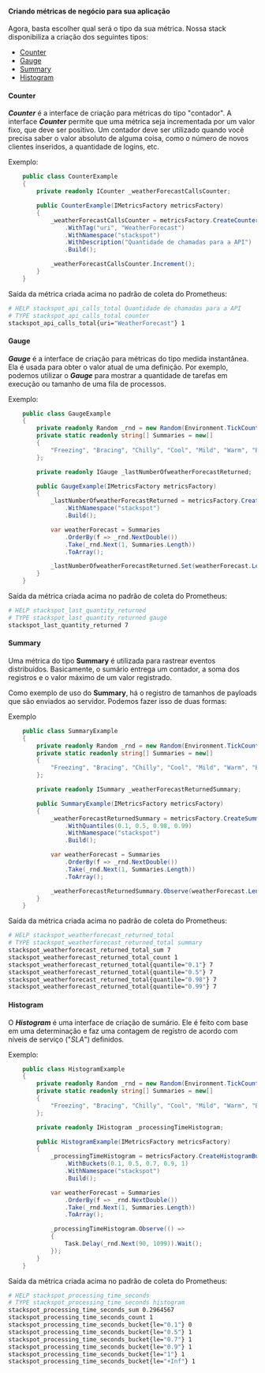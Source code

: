#### Criando métricas de negócio para sua aplicação

Agora, basta escolher qual será o tipo da sua métrica. Nossa stack disponibiliza a criação dos seguintes tipos:

- [Counter](#counter)
- [Gauge](#gauge)
- [Summary](#summary)
- [Histogram](#histogram)

#### Counter

***Counter*** é a interface de criação para métricas do tipo "contador". A interface ***Counter*** permite que uma métrica seja incrementada por um valor fixo, que deve ser positivo.
Um contador deve ser utilizado quando você precisa saber o valor absoluto de alguma coisa, como o número de novos clientes inseridos, a quantidade de logins, etc.

Exemplo:

```csharp
    public class CounterExample
    {
        private readonly ICounter _weatherForecastCallsCounter;

        public CounterExample(IMetricsFactory metricsFactory)
        {
            _weatherForecastCallsCounter = metricsFactory.CreateCounterBuilder("api_calls_total")
                .WithTag("uri", "WeatherForecast")
                .WithNamespace("stackspot")
                .WithDescription("Quantidade de chamadas para a API")
                .Build();

            _weatherForecastCallsCounter.Increment();
        }
    }
```

Saída da métrica criada acima no padrão de coleta do Prometheus:

```bash
# HELP stackspot_api_calls_total Quantidade de chamadas para a API
# TYPE stackspot_api_calls_total counter
stackspot_api_calls_total{uri="WeatherForecast"} 1
```

#### Gauge

***Gauge*** é a interface de criação para métricas do tipo medida instantânea. Ela é usada para obter o valor atual de uma definição. Por exemplo, podemos utilizar o ***Gauge*** para mostrar a quantidade de tarefas em execução ou tamanho de uma fila de processos.

Exemplo:

```csharp
    public class GaugeExample
    {
        private readonly Random _rnd = new Random(Environment.TickCount);
        private static readonly string[] Summaries = new[]
        {
            "Freezing", "Bracing", "Chilly", "Cool", "Mild", "Warm", "Balmy", "Hot", "Sweltering", "Scorching"
        };

        private readonly IGauge _lastNumberOfweatherForecastReturned;

        public GaugeExample(IMetricsFactory metricsFactory)
        {
            _lastNumberOfweatherForecastReturned = metricsFactory.CreateGaugeBuilder("last_quantity_returned")
                .WithNamespace("stackspot")
                .Build();

            var weatherForecast = Summaries
                .OrderBy(f => _rnd.NextDouble())
                .Take(_rnd.Next(1, Summaries.Length))
                .ToArray();

            _lastNumberOfweatherForecastReturned.Set(weatherForecast.Length);
        }
    }
```

Saída da métrica criada acima no padrão de coleta do Prometheus:

```bash
# HELP stackspot_last_quantity_returned 
# TYPE stackspot_last_quantity_returned gauge
stackspot_last_quantity_returned 7
```

#### Summary

Uma métrica do tipo **Summary** é utilizada para rastrear eventos distribuídos.
Basicamente, o sumário entrega um contador, a soma dos registros e o valor máximo de um valor registrado.

Como exemplo de uso do **Summary**, há o registro de tamanhos de payloads que são enviados ao servidor. Podemos fazer isso de duas formas:

Exemplo

```csharp
    public class SummaryExample
    {
        private readonly Random _rnd = new Random(Environment.TickCount);
        private static readonly string[] Summaries = new[]
        {
            "Freezing", "Bracing", "Chilly", "Cool", "Mild", "Warm", "Balmy", "Hot", "Sweltering", "Scorching"
        };

        private readonly ISummary _weatherForecastReturnedSummary;

        public SummaryExample(IMetricsFactory metricsFactory)
        {
            _weatherForecastReturnedSummary = metricsFactory.CreateSummaryBuilder("weatherForecast_returned_total")
                .WithQuantiles(0.1, 0.5, 0.98, 0.99)
                .WithNamespace("stackspot")
                .Build();

            var weatherForecast = Summaries
                .OrderBy(f => _rnd.NextDouble())
                .Take(_rnd.Next(1, Summaries.Length))
                .ToArray();

            _weatherForecastReturnedSummary.Observe(weatherForecast.Length);
        }
    }
```

Saída da métrica criada acima no padrão de coleta do Prometheus:

```bash
# HELP stackspot_weatherforecast_returned_total 
# TYPE stackspot_weatherforecast_returned_total summary
stackspot_weatherforecast_returned_total_sum 7
stackspot_weatherforecast_returned_total_count 1
stackspot_weatherforecast_returned_total{quantile="0.1"} 7
stackspot_weatherforecast_returned_total{quantile="0.5"} 7
stackspot_weatherforecast_returned_total{quantile="0.98"} 7
stackspot_weatherforecast_returned_total{quantile="0.99"} 7

```

#### Histogram

O ***Histogram*** é uma interface de criação de sumário. Ele é feito com base em uma determinação e faz uma contagem de registro de acordo com níveis de serviço ("*SLA*") definidos.

Exemplo:

```csharp
    public class HistogramExample
    {
        private readonly Random _rnd = new Random(Environment.TickCount);
        private static readonly string[] Summaries = new[]
        {
            "Freezing", "Bracing", "Chilly", "Cool", "Mild", "Warm", "Balmy", "Hot", "Sweltering", "Scorching"
        };

        private readonly IHistogram _processingTimeHistogram;

        public HistogramExample(IMetricsFactory metricsFactory)
        {
            _processingTimeHistogram = metricsFactory.CreateHistogramBuilder("processing_time_seconds")
                .WithBuckets(0.1, 0.5, 0.7, 0.9, 1)
                .WithNamespace("stackspot")
                .Build();

            var weatherForecast = Summaries
                .OrderBy(f => _rnd.NextDouble())
                .Take(_rnd.Next(1, Summaries.Length))
                .ToArray();

            _processingTimeHistogram.Observe(() =>
            {
                Task.Delay(_rnd.Next(90, 1099)).Wait();
            });
        }
    }
```

Saída da métrica criada acima no padrão de coleta do Prometheus:

```bash
# HELP stackspot_processing_time_seconds 
# TYPE stackspot_processing_time_seconds histogram
stackspot_processing_time_seconds_sum 0.2964567
stackspot_processing_time_seconds_count 1
stackspot_processing_time_seconds_bucket{le="0.1"} 0
stackspot_processing_time_seconds_bucket{le="0.5"} 1
stackspot_processing_time_seconds_bucket{le="0.7"} 1
stackspot_processing_time_seconds_bucket{le="0.9"} 1
stackspot_processing_time_seconds_bucket{le="1"} 1
stackspot_processing_time_seconds_bucket{le="+Inf"} 1
```